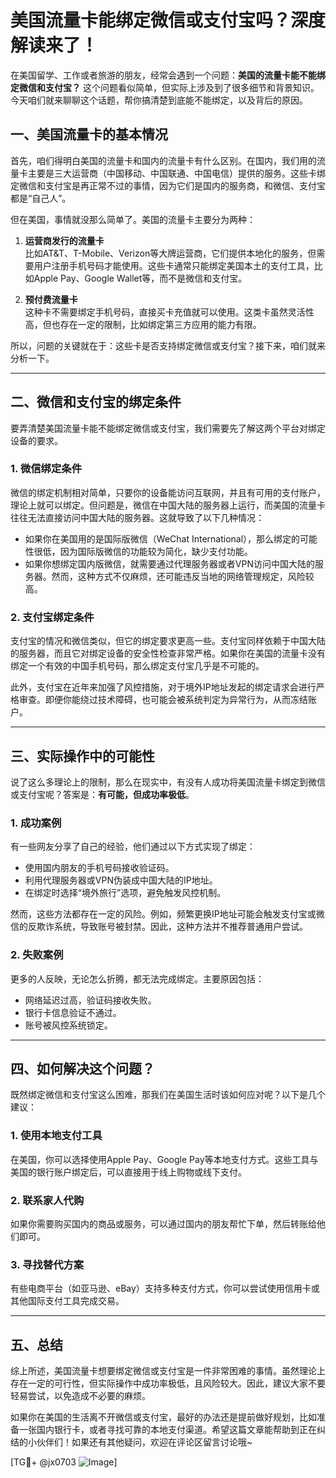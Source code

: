# 美国流量卡能绑定微信或支付宝吗？深度解读来了！

在美国留学、工作或者旅游的朋友，经常会遇到一个问题：**美国的流量卡能不能绑定微信和支付宝？** 这个问题看似简单，但实际上涉及到了很多细节和背景知识。今天咱们就来聊聊这个话题，帮你搞清楚到底能不能绑定，以及背后的原因。

## 一、美国流量卡的基本情况

首先，咱们得明白美国的流量卡和国内的流量卡有什么区别。在国内，我们用的流量卡主要是三大运营商（中国移动、中国联通、中国电信）提供的服务。这些卡绑定微信和支付宝是再正常不过的事情，因为它们是国内的服务商，和微信、支付宝都是“自己人”。

但在美国，事情就没那么简单了。美国的流量卡主要分为两种：

1. **运营商发行的流量卡**  
   比如AT&T、T-Mobile、Verizon等大牌运营商，它们提供本地化的服务，但需要用户注册手机号码才能使用。这些卡通常只能绑定美国本土的支付工具，比如Apple Pay、Google Wallet等，而不是微信和支付宝。

2. **预付费流量卡**  
   这种卡不需要绑定手机号码，直接买卡充值就可以使用。这类卡虽然灵活性高，但也存在一定的限制，比如绑定第三方应用的能力有限。

所以，问题的关键就在于：这些卡是否支持绑定微信或支付宝？接下来，咱们就来分析一下。

---

## 二、微信和支付宝的绑定条件

要弄清楚美国流量卡能不能绑定微信或支付宝，我们需要先了解这两个平台对绑定设备的要求。

### 1. 微信绑定条件
微信的绑定机制相对简单，只要你的设备能访问互联网，并且有可用的支付账户，理论上就可以绑定。但问题是，微信在中国大陆的服务器上运行，而美国的流量卡往往无法直接访问中国大陆的服务器。这就导致了以下几种情况：

- 如果你在美国用的是国际版微信（WeChat International），那么绑定的可能性很低，因为国际版微信的功能较为简化，缺少支付功能。
- 如果你想绑定国内版微信，就需要通过代理服务器或者VPN访问中国大陆的服务器。然而，这种方式不仅麻烦，还可能违反当地的网络管理规定，风险较高。

### 2. 支付宝绑定条件
支付宝的情况和微信类似，但它的绑定要求更高一些。支付宝同样依赖于中国大陆的服务器，而且它对绑定设备的安全性检查非常严格。如果你在美国的流量卡没有绑定一个有效的中国手机号码，那么绑定支付宝几乎是不可能的。

此外，支付宝在近年来加强了风控措施，对于境外IP地址发起的绑定请求会进行严格审查。即便你能绕过技术障碍，也可能会被系统判定为异常行为，从而冻结账户。

---

## 三、实际操作中的可能性

说了这么多理论上的限制，那么在现实中，有没有人成功将美国流量卡绑定到微信或支付宝呢？答案是：**有可能，但成功率极低**。

### 1. 成功案例
有一些网友分享了自己的经验，他们通过以下方式实现了绑定：
- 使用国内朋友的手机号码接收验证码。
- 利用代理服务器或VPN伪装成中国大陆的IP地址。
- 在绑定时选择“境外旅行”选项，避免触发风控机制。

然而，这些方法都存在一定的风险。例如，频繁更换IP地址可能会触发支付宝或微信的反欺诈系统，导致账号被封禁。因此，这种方法并不推荐普通用户尝试。

### 2. 失败案例
更多的人反映，无论怎么折腾，都无法完成绑定。主要原因包括：
- 网络延迟过高，验证码接收失败。
- 银行卡信息验证不通过。
- 账号被风控系统锁定。

---

## 四、如何解决这个问题？

既然绑定微信和支付宝这么困难，那我们在美国生活时该如何应对呢？以下是几个建议：

### 1. 使用本地支付工具
在美国，你可以选择使用Apple Pay、Google Pay等本地支付方式。这些工具与美国的银行账户绑定后，可以直接用于线上购物或线下支付。

### 2. 联系家人代购
如果你需要购买国内的商品或服务，可以通过国内的朋友帮忙下单，然后转账给他们即可。

### 3. 寻找替代方案
有些电商平台（如亚马逊、eBay）支持多种支付方式，你可以尝试使用信用卡或其他国际支付工具完成交易。

---

## 五、总结

综上所述，美国流量卡想要绑定微信或支付宝是一件非常困难的事情。虽然理论上存在一定的可行性，但实际操作中成功率极低，且风险较大。因此，建议大家不要轻易尝试，以免造成不必要的麻烦。

如果你在美国的生活离不开微信或支付宝，最好的办法还是提前做好规划，比如准备一张国内银行卡，或者寻找可靠的本地支付渠道。希望这篇文章能帮助到正在纠结的小伙伴们！如果还有其他疑问，欢迎在评论区留言讨论哦~

[TG💪+ @jx0703 ![Image](https://github.com/user-attachments/assets/dbca1d08-cadb-493c-b0ec-ad6f7a83f270)]